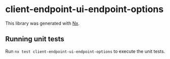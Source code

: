 # client-endpoint-ui-endpoint-options

This library was generated with [Nx](https://nx.dev).

## Running unit tests

Run `nx test client-endpoint-ui-endpoint-options` to execute the unit tests.
